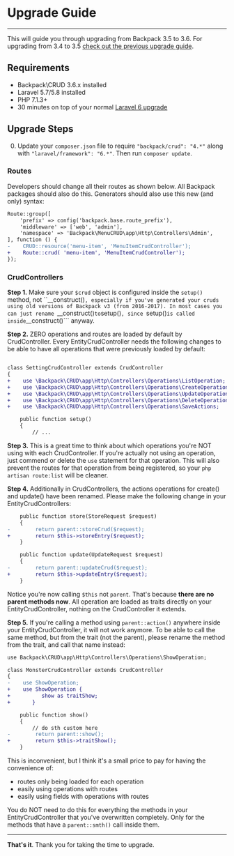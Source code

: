 # Upgrade Guide

---

This will guide you through upgrading from Backpack 3.5 to 3.6. For upgrading from 3.4 to 3.5 [check out the previous upgrade guide](https://backpackforlaravel.com/docs/3.5/upgrade-guide).

<a name="requirements"></a>
## Requirements

- Backpack\CRUD 3.6.x installed
- Laravel 5.7/5.8 installed
- PHP 7.1.3+
- 30 minutes on top of your normal [Laravel 6 upgrade](https://laravel.com/docs/5.8/upgrade)

<a name="upgraade-steps"></a>
## Upgrade Steps

0. Update your ```composer.json``` file to require ```"backpack/crud": "4.*"``` along with ```"laravel/framework": "6.*"```. Then run ```composer update```.


### Routes

Developers should change all their routes as shown below. All Backpack packages should also do this. Generators should also use this new (and only) syntax:
```diff
Route::group([
    'prefix' => config('backpack.base.route_prefix'),
    'middleware' => ['web', 'admin'],
    'namespace' => 'Backpack\MenuCRUD\app\Http\Controllers\Admin',
], function () {
-    CRUD::resource('menu-item', 'MenuItemCrudController');
+    Route::crud( 'menu-item', 'MenuItemCrudController');
});
```

### CrudControllers

**Step 1.** Make sure your ```$crud``` object is configured inside the ```setup()``` method, not ``__construct()```, especially if you've generated your cruds using old versions of Backpack v3 (from 2016-2017). In most cases you can just rename ```__construct()``` to ```setup()```, since ```setup()``` is called inside ```__construct()``` anyway.

**Step 2.** ZERO operations and routes are loaded by default by CrudController. Every EntityCrudController needs the following changes to be able to have all operations that were previously loaded by default:

```diff

class SettingCrudController extends CrudController
{
+    use \Backpack\CRUD\app\Http\Controllers\Operations\ListOperation;
+    use \Backpack\CRUD\app\Http\Controllers\Operations\CreateOperation;
+    use \Backpack\CRUD\app\Http\Controllers\Operations\UpdateOperation;
+    use \Backpack\CRUD\app\Http\Controllers\Operations\DeleteOperation;
+    use \Backpack\CRUD\app\Http\Controllers\Operations\SaveActions;

    public function setup()
    {
        // ...
```

**Step 3.** This is a great time to think about which operations you're NOT using with each CrudController. If you're actually not using an operation, just commend or delete the ```use``` statement for that operation. This will also prevent the routes for that operation from being registered, so your ```php artisan route:list``` will be cleaner.

**Step 4.** Additionally in CrudControllers, the actions operations for create() and update() have been renamed. Please make the following change in your EntityCrudControllers:

```diff
    public function store(StoreRequest $request)
    {
-        return parent::storeCrud($request);
+        return $this->storeEntry($request);
    }

    public function update(UpdateRequest $request)
    {
-        return parent::updateCrud($request);
+        return $this->updateEntry($request);
    }
```

Notice you're now calling ```$this``` not ```parent```. That's because **there are no parent methods now**. All operation are loaded as traits directly on your EntityCrudController, nothing on the CrudController it extends. 

**Step 5.** If you're calling a method using ```parent::action()``` anywhere inside your EntityCrudController, it will not work anymore. To be able to call the same method, but from the trait (not the parent), please rename the method from the trait, and call that name instead:

```diff
use Backpack\CRUD\app\Http\Controllers\Operations\ShowOperation;

class MonsterCrudController extends CrudController
{
-    use ShowOperation;
+    use ShowOperation {
+          show as traitShow;
+       }

    public function show()
    {
        // do sth custom here
-        return parent::show();
+        return $this->traitShow();
    }
```

This is inconvenient, but I think it's a small price to pay for having the convenience of:
- routes only being loaded for each operation
- easily using operations with routes
- easily using fields with operations with routes

You do NOT need to do this for everything the methods in your EntityCrudController that you've overwritten completely. Only for the methods that have a ```parent::smth()``` call inside them.


---

**That's it**. Thank you for taking the time to upgrade.
